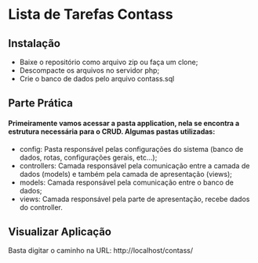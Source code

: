 # Lista de Tarefas Contass
## Instalação
- Baixe o repositório como arquivo zip ou faça um clone;
- Descompacte os arquivos no servidor php;
- Crie o banco de dados pelo arquivo contass.sql
## Parte Prática
#### Primeiramente vamos acessar a pasta application, nela se encontra a estrutura necessária para o CRUD. Algumas pastas utilizadas:
- config: Pasta responsável pelas configurações do sistema (banco de dados, rotas, configurações gerais, etc...);
- controllers: Camada responsável pela comunicação entre a camada de dados (models) e também pela camada de apresentação (views);
- models: Camada responsável pela comunicação entre o banco de dados;
- views: Camada responsável pela parte de apresentação, recebe dados do controller.

## Visualizar Aplicação
Basta digitar o caminho na URL: http://localhost/contass/


